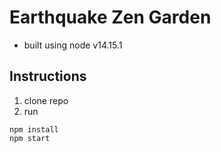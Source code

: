 # Earthquake Zen Garden
* built using node v14.15.1

## Instructions
1. clone repo 
2. run
```console
npm install
npm start
```
